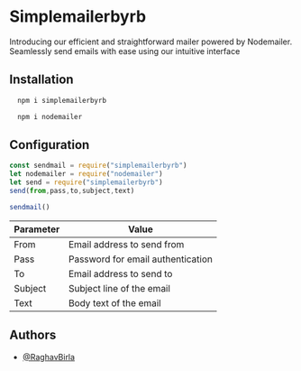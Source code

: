 
# Simplemailerbyrb

Introducing our efficient and straightforward mailer powered by Nodemailer. Seamlessly send emails with ease using our intuitive interface


## Installation



```bash
  npm i simplemailerbyrb
```
```bash
  npm i nodemailer
```


## Configuration
```javascript
const sendmail = require("simplemailerbyrb")
let nodemailer = require("nodemailer")
let send = require("simplemailerbyrb")
send(from,pass,to,subject,text)

sendmail()

```
| Parameter  | Value                           |
|---------|---------------------------------|
| From    | Email address to send from      |
| Pass    | Password for email authentication |
| To      | Email address to send to        |
| Subject | Subject line of the email       |
| Text    | Body text of the email          |



## Authors

- [@RaghavBirla](https://github.com/RaghavBirla2004)

